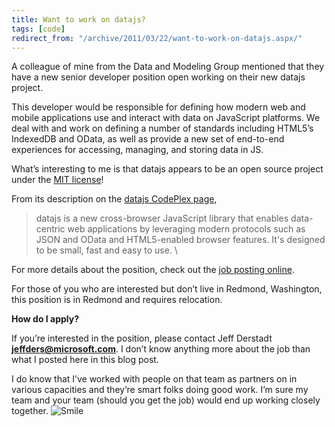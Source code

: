 ```yaml
---
title: Want to work on datajs?
tags: [code]
redirect_from: "/archive/2011/03/22/want-to-work-on-datajs.aspx/"
---
```


A colleague of mine from the Data and Modeling Group mentioned that they
have a new senior developer position open working on their new datajs
project.

This developer would be responsible for defining how modern web and
mobile applications use and interact with data on JavaScript platforms.
We deal with and work on defining a number of standards including
HTML5’s IndexedDB and OData, as well as provide a new set of end-to-end
experiences for accessing, managing, and storing data in JS.

What’s interesting to me is that datajs appears to be an open source
project under the [MIT license](http://datajs.codeplex.com/license)!

From its description on the [datajs CodePlex
page](http://datajs.codeplex.com/ "datajs on CodePlex"),

> datajs is a new cross-browser JavaScript library that enables
> data-centric web applications by leveraging modern protocols such as
> JSON and OData and HTML5-enabled browser features. It's designed to be
> small, fast and easy to use. \

For more details about the position, check out the [job posting
online](https://careers.microsoft.com/JobDetails.aspx?ss=&pg=0&so=&rw=1&jid=38274&jlang=EN "datajs job posting").

For those of you who are interested but don’t live in Redmond,
Washington, this position is in Redmond and requires relocation.

**How do I apply?**

If you’re interested in the position, please contact Jeff Derstadt
[**jeffders@microsoft.com**](mailto:jeffders@microsoft.com). I don’t
know anything more about the job than what I posted here in this blog
post.

I do know that I’ve worked with people on that team as partners on in
various capacities and they’re smart folks doing good work. I’m sure my
team and your team (should you get the job) would end up working closely
together.
![Smile](https://haacked.com/images/haacked_com/WindowsLiveWriter/Want-to-work-on-datajs_12BBE/wlEmoticon-smile_2.png)

